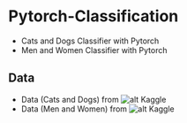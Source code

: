 # Pytorch-Classification
* Cats and Dogs Classifier with Pytorch
* Men and Women Classifier with Pytorch

## Data
* Data (Cats and Dogs) from ![alt Kaggle](https://www.kaggle.com/chetankv/dogs-cats-images)
* Data (Men and Women) from ![alt Kaggle](https://www.kaggle.com/playlist/men-women-classification)

